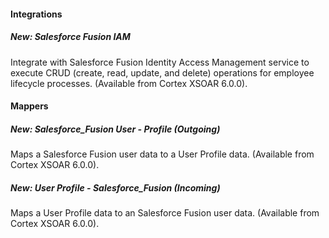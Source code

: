 #### Integrations
##### New: Salesforce Fusion IAM
Integrate with Salesforce Fusion Identity Access Management service to execute CRUD (create, read, update, and delete) operations for employee lifecycle processes. (Available from Cortex XSOAR 6.0.0).

#### Mappers
##### New: Salesforce_Fusion User - Profile (Outgoing)
Maps a Salesforce Fusion user data to a User Profile data. (Available from Cortex XSOAR 6.0.0).
##### New: User Profile - Salesforce_Fusion (Incoming)
Maps a User Profile data to an Salesforce Fusion user data. (Available from Cortex XSOAR 6.0.0).
